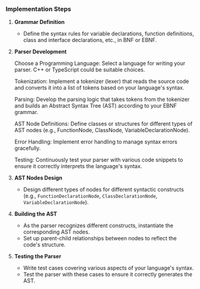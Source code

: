 ### Implementation Steps

1. **Grammar Definition**

   - Define the syntax rules for variable declarations, function definitions, class and interface declarations, etc., in BNF or EBNF.

2. **Parser Development**

   Choose a Programming Language: Select a language for writing your parser. C++ or TypeScript could be suitable choices.

   Tokenization: Implement a tokenizer (lexer) that reads the source code and converts it into a list of tokens based on your language's syntax.

   Parsing: Develop the parsing logic that takes tokens from the tokenizer and builds an Abstract Syntax Tree (AST) according to your EBNF grammar.

   AST Node Definitions: Define classes or structures for different types of AST nodes (e.g., FunctionNode, ClassNode, VariableDeclarationNode).

   Error Handling: Implement error handling to manage syntax errors gracefully.

   Testing: Continuously test your parser with various code snippets to ensure it correctly interprets the language's syntax.

3. **AST Nodes Design**

   - Design different types of nodes for different syntactic constructs (e.g., `FunctionDeclarationNode`, `ClassDeclarationNode`, `VariableDeclarationNode`).

4. **Building the AST**

   - As the parser recognizes different constructs, instantiate the corresponding AST nodes.
   - Set up parent-child relationships between nodes to reflect the code's structure.

5. **Testing the Parser**
   - Write test cases covering various aspects of your language's syntax.
   - Test the parser with these cases to ensure it correctly generates the AST.
